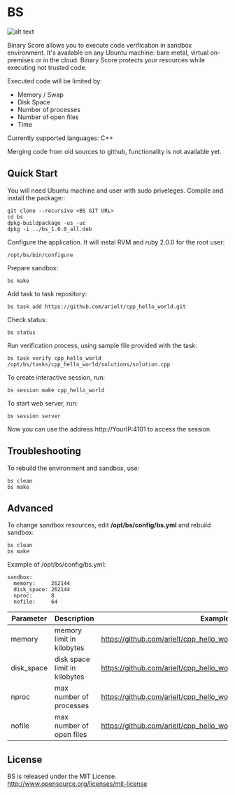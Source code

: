 BS
==

![alt text](https://raw2.github.com/arielt/bs/master/BS.png "BS Web GUI")

Binary Score allows you to execute code verification in sandbox environment. It's available on any Ubuntu machine: bare metal, virtual on-premises or in the cloud. Binary Score protects your resources while executing not trusted code. 

Executed code will be limited by:

 * Memory / Swap
 * Disk Space
 * Number of processes
 * Number of open files
 * Time
 
Currently supported languages: C++

Merging code from old sources to github, functionality is not available yet.

## Quick Start

You will need Ubuntu machine and user with sudo priveleges.
Compile and install the package::

    git clone --recursive <BS GIT URL>
    cd bs
    dpkg-buildpackage -us -uc
    dpkg -i ../bs_1.0.0_all.deb

Configure the application. It will instal RVM and ruby 2.0.0 for the root user:

    /opt/bs/bin/configure

Prepare sandbox:

    bs make
        
Add task to task repository:

    bs task add https://github.com/arielt/cpp_hello_world.git
    
Check status:

    bs status

Run verification process, using sample file provided with the task:

    bs task verify cpp_hello_world /opt/bs/tasks/cpp_hello_world/solutions/solution.cpp

To create interactive session, run:
    
    bs session make cpp_hello_world

To start web server, run:

    bs session server 

Now you can use the address http://YourIP:4101 to access the session


## Troubleshooting

To rebuild the environment and sandbox, use:

    bs clean
    bs make

## Advanced

To change sandbox resources, edit **/opt/bs/config/bs.yml** and rebuild sandbox:

    bs clean
    bs make

Example of /opt/bs/config/bs.yml:

    sandbox:
      memory:     262144
      disk_space: 262144
      nproc:      8
      nofile:     64

Parameter     | Description | Example of neutralized action
------------- | ----------- | -----------------
memory        | memory limit in kilobytes | https://github.com/arielt/cpp_hello_world/blob/master/solutions/solution_malloc_bomb.cpp
disk_space    | disk space limit in kilobytes | https://github.com/arielt/cpp_hello_world/blob/master/solutions/solution_hd_explosion.cpp
nproc       | max number of processes | https://github.com/arielt/cpp_hello_world/blob/master/solutions/solution_fork_bomb.cpp
nofile       | max number of open files | https://github.com/arielt/cpp_hello_world/blob/master/solutions/solution_multiple_files.cpp



## License

BS is released under the MIT License. http://www.opensource.org/licenses/mit-license

